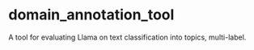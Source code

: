 # domain_annotation_tool
A tool for evaluating Llama on text classification into topics, multi-label.
